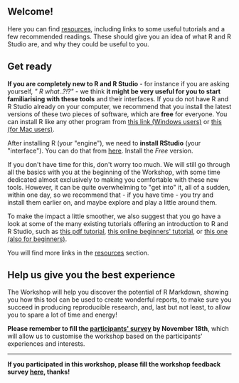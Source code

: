 
## Welcome!

Here you can find [resources](00_Resources_and_readings/resources.md), including links to some useful tutorials and a few recommended readings. These should give you an idea of what R and R Studio are, and why they could be useful to you.

## Get ready

**If you are completely new to R and R Studio** - for instance if you are asking yourself, *" R what..?!?"* - we think **it might be very useful for you to start familiarising with these tools** and their interfaces.
If you do not have R and R Studio already on your computer, we recommend that you install the latest versions of these two pieces of software, which are **free** for everyone.
You can install R like any other program from [this link (Windows users)](https://cran.r-project.org/bin/windows/base/) or [this (for Mac users)](https://cran.r-project.org/bin/macosx/). 

After installing R (your "engine"), we need to **install RStudio** (your "interface").
You can do that from [here](https://www.rstudio.com/products/rstudio/download/). Install the *Free* version.

If you don't have time for this, don't worry too much.
We will still go through all the basics with you at the beginning of the Workshop, with some time dedicated almost exclusively to making you comfortable with these new tools.
However, it can be quite overwhelming to "get into" it, all of a sudden, within one day, so we recommend that - if you have time - you try and install them earlier on, and maybe explore and play a little around them.

To make the impact a little smoother, we also suggest that you go have a look at some of the many existing tutorials offering an introduction to R and R Studio, such as [this pdf tutorial](00_Resources_and_readings/R_RStudio_Basics.pdf), [this online beginners' tutorial](https://education.rstudio.com/learn/beginner/), or [this one (also for beginners)](https://moderndive.netlify.app/1-getting-started.html).

You will find more links in the [resources](00_Resources_and_readings/resources.md) section.

## Help us give you the best experience

The Workshop will help you discover the potential of R Markdown, showing you how this tool can be used to create wonderful reports, to make sure you succeed in producing reproducible research, and, last but not least, to allow you to spare a lot of time and energy!

**Please remember to fill the [participants' survey](https://forms.gle/FDBZdDxy72aMitZV9) by November 18th**, which will allow us to customise the workshop based on the participants' experiences and interests.


---

**If you participated in this workshop, please fill the workshop feedback survey [here](https://forms.gle/XiY3tEdJGSZRQfRC8), thanks!**
